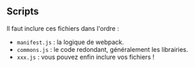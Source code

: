 ## Scripts
Il faut inclure ces fichiers dans l'ordre :
- `manifest.js` : la logique de webpack.
- `commons.js` : le code redondant, généralement les librairies.
- `xxx.js` : vous pouvez enfin inclure vos fichiers ! 